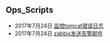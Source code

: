 ## Ops_Scripts
* 2017年7月24日 [监控tomcat错误日志](https://github.com/Eivll0m/Ops_Scripts/blob/master/monitor_tomcat-log.py) 
* 2017年7月24日 [zabbix发送告警邮件](https://github.com/Eivll0m/Ops_Scripts/blob/master/zabbix_send_mail.py) 
